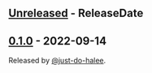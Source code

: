 <!-- next-header -->

## [Unreleased] - ReleaseDate

## [0.1.0] - 2022-09-14

Released by [@just-do-halee](https://github.com/just-do-halee).

<!-- next-url -->

[unreleased]: https://github.com/just-do-halee/director/compare/v0.1.0...HEAD
[0.1.0]: https://github.com/just-do-halee/director/compare/v0.1.0...v0.1.0
